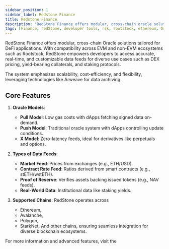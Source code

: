 ```yaml
---
sidebar_position: 1
sidebar_label: Redstone Finance
title: Redstone Finance
description: "RedStone Finance offers modular, cross-chain oracle solutions tailored for DeFi applications." 
tags: [Finance, redStone, developer tools, rsk, rootstock, ethereum, Oracles, testnet]
---
```



RedStone Finance offers modular, cross-chain Oracle solutions tailored for DeFi applications. With compatibility across EVM and non-EVM ecosystems such as Rootstock, RedStone empowers developers to access accurate, real-time, and customizable data feeds for diverse use cases such as DEX pricing, yield-bearing collaterals, and staking protocols. 

The system emphasizes scalability, cost-efficiency, and flexibility, leveraging technologies like Arweave for data archiving.

## **Core Features**
1. **Oracle Models**:
   - **Pull Model**: Low gas costs with dApps fetching signed data on-demand.
   - **Push Model**: Traditional oracle system with dApps controlling update conditions.
   - **X Model**: Zero-latency feeds, ideal for derivatives like perpetuals and options.

2. **Types of Data Feeds**:
   - **Market Feed**: Prices from exchanges (e.g., ETH/USD).
   - **Contract Rate Feed**: Ratios derived from smart contracts (e.g., stETH/wstETH).
   - **Proof of Reserve**: Verifies assets backing issued tokens (e.g., NAV feeds).
   - **Real-World Data**: Institutional data like staking yields.

3. **Supported Chains**:
   RedStone operates across 
   - Ethereum, 
   - Avalanche, 
   - Polygon, 
   - StarkNet, 
   And other chains, ensuring seamless integration for diverse blockchain ecosystems.

For more information and advanced features, visit the <Shield title="RedStone documentation" tooltip="This is the official RedStone documentation" href="https://docs.redstone.finance" color="orange" />